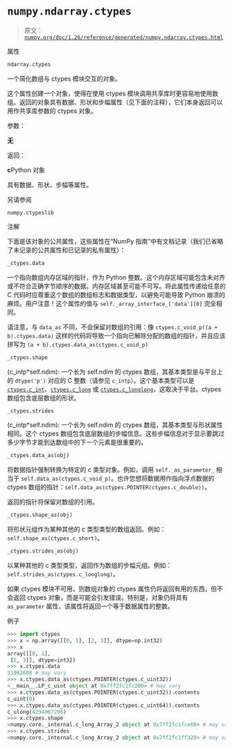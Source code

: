 # `numpy.ndarray.ctypes`

> 原文：[`numpy.org/doc/1.26/reference/generated/numpy.ndarray.ctypes.html`](https://numpy.org/doc/1.26/reference/generated/numpy.ndarray.ctypes.html)

属性

```py
ndarray.ctypes
```

一个简化数组与 ctypes 模块交互的对象。

这个属性创建一个对象，使得在使用 ctypes 模块调用共享库时更容易地使用数组。返回的对象具有数据、形状和步幅属性（见下面的注释），它们本身返回可以用作共享库参数的 ctypes 对象。

参数：

**无**

返回：

**c**Python 对象

具有数据、形状、步幅等属性。

另请参阅

`numpy.ctypeslib`

注解

下面是该对象的公共属性，这些属性在“NumPy 指南”中有文档记录（我们已省略了未记录的公共属性和已记录的私有属性）：

```py
_ctypes.data
```

一个指向数组内存区域的指针，作为 Python 整数。这个内存区域可能包含未对齐或不符合正确字节顺序的数据。内存区域甚至可能不可写。将此属性传递给任意的 C 代码时应尊重这个数组的数组标志和数据类型，以避免可能导致 Python 崩溃的麻烦。用户注意！这个属性的值与 `self._array_interface_['data'][0]` 完全相同。

请注意，与 `data_as` 不同，不会保留对数组的引用：像 `ctypes.c_void_p((a + b).ctypes.data)` 这样的代码将导致一个指向已解除分配的数组的指针，并且应该拼写为 `(a + b).ctypes.data_as(ctypes.c_void_p)`

```py
_ctypes.shape
```

(c_intp*self.ndim): 一个长为 self.ndim 的 ctypes 数组，其基本类型是与平台上的 `dtype('p')` 对应的 C 整数（请参见 `c_intp`）。这个基本类型可以是 [`ctypes.c_int`](https://docs.python.org/3/library/ctypes.html#ctypes.c_int "(在 Python v3.11)")、[`ctypes.c_long`](https://docs.python.org/3/library/ctypes.html#ctypes.c_long "(在 Python v3.11)") 或 [`ctypes.c_longlong`](https://docs.python.org/3/library/ctypes.html#ctypes.c_longlong "(在 Python v3.11)")，这取决于平台。ctypes 数组包含底层数组的形状。

```py
_ctypes.strides
```

(c_intp*self.ndim): 一个长为 self.ndim 的 ctypes 数组，其基本类型与形状属性相同。这个 ctypes 数组包含底层数组的步幅信息。这些步幅信息对于显示要跳过多少字节才能到达数组中的下一个元素是很重要的。

```py
_ctypes.data_as(obj)
```

将数据指针强制转换为特定的 c 类型对象。例如，调用 `self._as_parameter_` 相当于 `self.data_as(ctypes.c_void_p)`。也许您想将数据用作指向浮点数据的 ctypes 数组的指针：`self.data_as(ctypes.POINTER(ctypes.c_double))`。

返回的指针将保留对数组的引用。

```py
_ctypes.shape_as(obj)
```

将形状元组作为某种其他的 c 类型类型的数组返回。例如：`self.shape_as(ctypes.c_short)`。

```py
_ctypes.strides_as(obj)
```

以某种其他的 c 类型类型，返回作为数组的步幅元组。例如：`self.strides_as(ctypes.c_longlong)`。

如果 ctypes 模块不可用，则数组对象的 ctypes 属性仍将返回有用的东西，但不会返回 ctypes 对象，而是可能会引发错误。特别是，对象仍将具有 `as_parameter` 属性，该属性将返回一个等于数据属性的整数。

例子

```py
>>> import ctypes
>>> x = np.array([[0, 1], [2, 3]], dtype=np.int32)
>>> x
array([[0, 1],
 [2, 3]], dtype=int32)
>>> x.ctypes.data
31962608 # may vary
>>> x.ctypes.data_as(ctypes.POINTER(ctypes.c_uint32))
<__main__.LP_c_uint object at 0x7ff2fc1fc200> # may vary
>>> x.ctypes.data_as(ctypes.POINTER(ctypes.c_uint32)).contents
c_uint(0)
>>> x.ctypes.data_as(ctypes.POINTER(ctypes.c_uint64)).contents
c_ulong(4294967296)
>>> x.ctypes.shape
<numpy.core._internal.c_long_Array_2 object at 0x7ff2fc1fce60> # may vary
>>> x.ctypes.strides
<numpy.core._internal.c_long_Array_2 object at 0x7ff2fc1ff320> # may vary 
```
